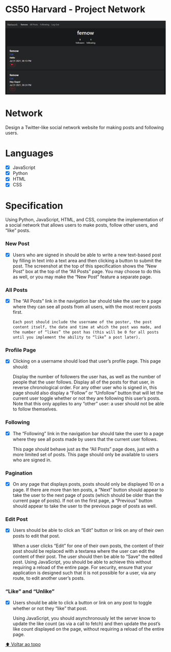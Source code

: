 # CS50 Harvard - Project Network

<img src="exemple.PNG" alt="Demo">

# Network

Design a Twitter-like social network website for making posts and following users.

# Languages

- [x] JavaScript
- [x] Python
- [x] HTML
- [x] CSS

# Specification

Using Python, JavaScript, HTML, and CSS, complete the implementation of a social network that allows users to make posts, follow other users, and “like” posts.

### New Post

- [x]  Users who are signed in should be able to write a new text-based post by filling in text into a text area and then clicking a button to submit the post.
The screenshot at the top of this specification shows the “New Post” box at the top of the “All Posts” page. You may choose to do this as well, or you may make the “New Post” feature a separate page.

### All Posts

- [x] The “All Posts” link in the navigation bar should take the user to a page where they can see all posts from all users, with the most recent posts first.

      Each post should include the username of the poster, the post content itself, the date and time at which the post was made, and the number of “likes” the post has (this will be 0 for all posts until you implement the ability to “like” a post later).
      
### Profile Page

- [x]  Clicking on a username should load that user’s profile page. This page should:

      Display the number of followers the user has, as well as the number of people that the user follows.
      Display all of the posts for that user, in reverse chronological order.
      For any other user who is signed in, this page should also display a “Follow” or “Unfollow” button that will let the current user toggle whether or not they are following this user’s posts. Note that this only applies to any “other” user: a user should not be able to follow themselves.
      
### Following

- [x] The “Following” link in the navigation bar should take the user to a page where they see all posts made by users that the current user follows.

    This page should behave just as the “All Posts” page does, just with a more limited set of posts.
    This page should only be available to users who are signed in.
      
### Pagination

- [x]  On any page that displays posts, posts should only be displayed 10 on a page. If there are more than ten posts, a “Next” button should appear to take the user to the next page of posts (which should be older than the current page of posts). If not on the first page, a “Previous” button should appear to take the user to the previous page of posts as well.

### Edit Post

- [x]  Users should be able to click an “Edit” button or link on any of their own posts to edit that post.

      When a user clicks “Edit” for one of their own posts, the content of their post should be replaced with a textarea where the user can edit the content of their post.
      The user should then be able to “Save” the edited post. Using JavaScript, you should be able to achieve this without requiring a reload of the entire page.
      For security, ensure that your application is designed such that it is not possible for a user, via any route, to edit another user’s posts.
      
### “Like” and “Unlike”

- [x]  Users should be able to click a button or link on any post to toggle whether or not they “like” that post.

      Using JavaScript, you should asynchronously let the server know to update the like count (as via a call to fetch) and then update the post’s like count displayed on the page, without requiring a reload of the entire page.

[⬆ Voltar ao topo](#cs50-project-2)<br>
